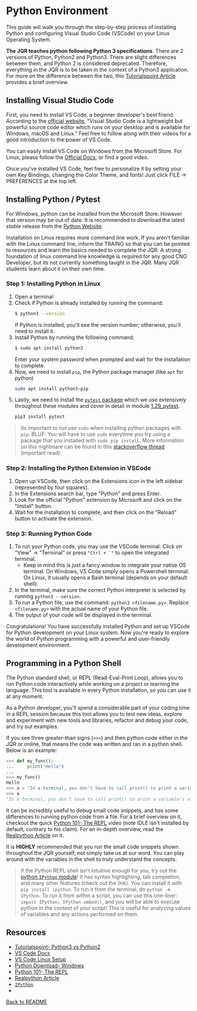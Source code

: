 # Python Environment


This guide will walk you through the step-by-step process of installing Python and configuring Visual Studio Code (VSCode) on your Linux Operating System. 

**The JQR teaches python following Python 3 specifications**. There are 2 versions of Python, Python2 and Python3. There are slight differences between them, and Python 2 is considered deprecated. Therefore, everything in the JQR is to be taken in the context of a Python3 application. For more on the difference between the two, this [Tutorialspoint Article](https://www.tutorialspoint.com/python3/python3_whatisnew.htm) provides a brief overview.


## Installing Visual Studio Code

First, you need to install VS Code, a beginner developer's best friend. According to the [official website](https://code.visualstudio.com/docs), "Visual Studio Code is a lightweight but powerful source code editor which runs on your desktop and is available for Windows, macOS and Linux." Feel free to follow along with their videos for a good introduction to the power of VS Code.

You can easily install VS Code on Windows from the Microsoft Store. For Linux, please follow the [Official Docs](https://code.visualstudio.com/docs/setup/linux), or find a good video.

Once you've installed VS Code, feel free to personalize it by setting your own Key Bindings, changing the Color Theme, and fonts! Just click FILE &rarr; PREFERENCES at the top left.

## Installing Python / Pytest

For Windows, python can be installed from the Microsoft Store. However that version may be out of date. It is recommended to download the latest *stable* release from the [Python Website](https://www.python.org/downloads/windows/). 

Installation on Linux requires more command line work. If you aren't familiar with the Linux command line, inform the TRAINO so that you can be pointed to resources and learn the basics needed to complete the JQR. A strong foundation of linux command line knowledge is required for any good CNO Developer, but its not currently something taught in the JQR. Many JQR students learn about it on their own time.

### Step 1: Installing Python in Linux
1. Open a terminal
2. Check if Python is already installed by running the command:
    ```bash
    $ python3 --version
    ```
    If Python is installed, you'll see the version number; otherwise, you'll need to install it.
3. Install Python by running the following command:
    ```bash
    $ sudo apt install python3
    ```
    Enter your system password when prompted and wait for the installation to complete.
4. Now, we need to install `pip`, the Python package manager (like `apt` for python)
    ```bash
    sudo apt install python3-pip
    ```
5. Lastly, we need to install the [`pytest` package](https://pypi.org/project/pytest/) which we use extensively throughout these modules and cover in detail in module [1.29_pytest](../1.29_pytest/README.md). 
    ```bash
    pip3 install pytest
    ```
> Its important to not use `sudo` when installing python packages with `pip`. BLUF: You will have to use `sudo` everytime you try using a package that you installed with `sudo pip install`.
> More information on this nightmare can be found in this [stackoverflow thread](https://stackoverflow.com/questions/29310688/sudo-pip-install-vs-pip-install-user) (important read).

### Step 2: Installing the Python Extension in VSCode
1. Open up VSCode, then click on the Extensions icon in the left sidebar (represented by four squares).
2. In the Extensions search bar, type "Python" and press Enter.
3. Look for the official "Python" extension by Microsoft and click on the "Install" button.
4. Wait for the installation to complete, and then click on the "Reload" button to activate the extension.


### Step 3: Running Python Code
1. To run your Python code, you may use the VSCode terminal. Click on "View" &rarr; "Terminal" or press ``` "Ctrl + `" ``` to open the integrated terminal.
    - Keep in mind this is just a fancy window to integrate your native OS terminal. On Windows, VS Code simply opens a Powershell terminal. On Linux, it usually opens a Bash terminal (depends on your default shell).
2. In the terminal, make sure the correct Python interpreter is selected by running `python3 --version`.
3. To run a Python file, use the command: `python3 <filename.py>`. Replace `<filename.py>` with the actual name of your Python file.
4. The output of your code will be displayed in the terminal.

Congratulations! You have successfully installed Python and set up VSCode for Python development on your Linux system. Now you're ready to explore the world of Python programming with a powerful and user-friendly development environment.

## Programming in a Python Shell

The Python standard shell, or REPL (Read-Eval-Print Loop), allows you to run Python code interactively while working on a project or learning the language. This tool is available in every Python installation, so you can use it at any moment.

As a Python developer, you’ll spend a considerable part of your coding time in a REPL session because this tool allows you to test new ideas, explore and experiment with new tools and libraries, refactor and debug your code, and try out examples.

If you see three greater-than signs (`>>>`) and then python code either in the JQR or online, that means the code was written and ran in a python shell. Below is an example:
```py
>>> def my_func(): 
...     print("Hello")
... 
>>> my_func()
Hello
>>> a = "In a terminal, you don't have to call print() to print a variable's value!!!"  
>>> a
"In a terminal, you don't have to call print() to print a variable's value!!!"
```

It can be incredibly useful to debug small code snippets, and has some differences to running python code from a file. For a brief overview on it, checkout the quick [Python 101- The REPL](https://www.youtube.com/watch?v=ucllf6bDgnw) video (note IDLE isn't installed by default, contrary to his claim). For an in-depth overview, read the [Realpython Article](https://realpython.com/python-repl/) on it.

It is **HIGHLY** recommended that you run the small code snippets shown throughout the JQR yourself, not simply take us at our word. You can play around with the variables in the shell to truly understand the concepts.

> If the Python REPL shell isn't intuitive enough for you, try out the [python `IPython` module](https://pypi.org/project/ipython/)! It has syntax highlighting, tab completion, and many other features (check out the link).
> You can install it with `pip install ipython`. To run it from the terminal, do `python -m IPython`. To run it from within a script, you can use this one-liner: `import IPython; IPython.embed()`, and you will be able to execute python in the context of your script! This is useful for analyzing values of variables and any actions performed on them.

## Resources

- [Tutorialspoint- Python3 vs Python2](https://www.tutorialspoint.com/python3/python3_whatisnew.htm)
- [VS Code Docs](https://code.visualstudio.com/docs)
- [VS Code Linux Setup](https://code.visualstudio.com/docs/setup/linux)
- [Python Download- Windows](https://www.python.org/downloads/windows/)
- [Python 101- The REPL](https://www.youtube.com/watch?v=ucllf6bDgnw)
- [Realpython Article](https://realpython.com/python-repl/)
- [`IPython`](https://pypi.org/project/ipython/)
- 
[Back to README](README.md)
